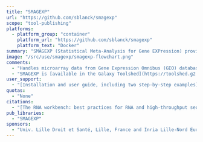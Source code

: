 ```yaml
---
title: "SMAGEXP"
url: "https://github.com/sblanck/smagexp"
scope: "tool-publishing"
platforms:
  - platform_group: "container"
    platform_url: "https://github.com/sblanck/smagexp"
    platform_text: "Docker"
summary: "SMAGEXP (Statistical Meta-Analysis for Gene EXPression) provides a unified way to carry out meta-analysis of gene expression data, while taking care of their specificities."
image: "/src/use/smagexp/smagexp-flowchart.png"
comments:
  - "Handles microarray data from Gene Expression Omnibus (GEO) database or custom data from affymetrix microarrays. These data are then combined to carry out meta-analysis using metaMA package. SMAGEXP also offers to combine Next Generation Sequencing (NGS) RNA-seq analysis from DESeq2 results thanks to metaRNASeq package. In both cases, key values, independent from the technology type, are reported to judge the quality of the meta-analysis."
  - "SMAGEXP is [available in the Galaxy Toolshed](https://toolshed.g2.bx.psu.edu/view/sblanck/smagexp/58052f8bc987) as well."
user_support:
  - "[Installation and user guide, including two step-by-step examples](https://github.com/sblanck/smagexp#table-of-contents-)."
quotas:
  - "None"
citations:
  - "[The RNA workbench: best practices for RNA and high-throughput sequencing bioinformatics in Galaxy](https://doi.org/10.1093/nar/gkx409), Björn A. Grüning,  Jörg Fallmann, Dilmurat Yusuf, Sebastian Will, Anika Erxleben, Florian Eggenhofer, Torsten Houwaart, Bérénice Batut, Pavankumar Videm, Andrea Bagnacani, Markus Wolfien, Steffen C. Lott, Youri Hoogstrate, Wolfgang R. Hess, Olaf Wolkenhauer, Steve Hoffmann, Altuna Akalin, Uwe Ohler, Peter F. Stadler, Rolf Backofen. *Nucleic Acids Research*, Volume 45, Issue W1, 3 July 2017, Pages W560–W566, doi: 10.1093/nar/gkx409"
pub_libraries:
  - "SMAGEXP"
sponsors:
  - "Univ. Lille Droit et Santé, Lille, France and Inria Lille-Nord Europe, MODAL, Lille, France."
---
```

